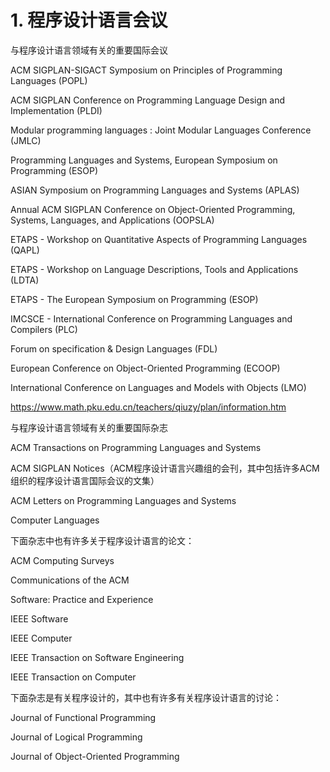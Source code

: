 # 1. 程序设计语言会议






















与程序设计语言领域有关的重要国际会议


ACM SIGPLAN-SIGACT Symposium on Principles of Programming Languages (POPL)

ACM SIGPLAN Conference on Programming Language Design and Implementation (PLDI)

Modular programming languages : Joint Modular Languages Conference (JMLC)

Programming Languages and Systems, European Symposium on Programming (ESOP)

ASIAN Symposium on Programming Languages and Systems (APLAS)

Annual ACM SIGPLAN Conference on Object-Oriented Programming, Systems, Languages, and Applications (OOPSLA)

ETAPS - Workshop on Quantitative Aspects of Programming Languages (QAPL)

ETAPS - Workshop on Language Descriptions, Tools and Applications (LDTA)

ETAPS - The European Symposium on Programming (ESOP)

IMCSCE - International Conference on Programming Languages and Compilers (PLC)

Forum on specification & Design Languages (FDL)

European Conference on Object-Oriented Programming (ECOOP)

International Conference on Languages and Models with Objects (LMO)


https://www.math.pku.edu.cn/teachers/qiuzy/plan/information.htm









与程序设计语言领域有关的重要国际杂志

ACM Transactions on Programming Languages and Systems

ACM SIGPLAN Notices（ACM程序设计语言兴趣组的会刊，其中包括许多ACM组织的程序设计语言国际会议的文集）

ACM Letters on Programming Languages and Systems

Computer Languages

下面杂志中也有许多关于程序设计语言的论文：

ACM Computing Surveys

Communications of the ACM

Software: Practice and Experience

IEEE Software

IEEE Computer

IEEE Transaction on Software Engineering

IEEE Transaction on Computer

下面杂志是有关程序设计的，其中也有许多有关程序设计语言的讨论：

Journal of Functional Programming

Journal of Logical Programming




Journal of Object-Oriented Programming










































































































